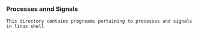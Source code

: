 ### Processes annd Signals
```This directory contains progreams pertaining to processes and signals in linux shell```
